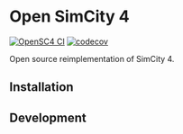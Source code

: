 # Open SimCity 4

[![OpenSC4 CI](https://github.com/chances/dbpf-d/actions/workflows/ci.yml/badge.svg)](https://github.com/chances/dbpf-d/actions/workflows/ci.yml)
[![codecov](https://codecov.io/gh/chances/dbpf-d/branch/main/graph/badge.svg?token=5YN3BU7KR3)](https://codecov.io/gh/chances/dbpf-d/)

Open source reimplementation of SimCity 4.

## Installation

<!-- TODO -->

## Development

<!-- TODO -->
